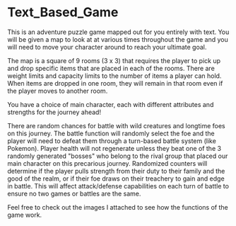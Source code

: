 # Text_Based_Game

This is an adventure puzzle game mapped out for you entirely with text.
You will be given a map to look at at various times throughout the game and you will need to move your character around to reach your ultimate goal.

The map is a square of 9 rooms (3 x 3) that requires the player to pick up and drop specific items that are placed in each of the rooms. There are weight limits and capacity limits to the number of items a player can hold. When items are dropped in one room, they will remain in that room even if the player moves to another room.

You have a choice of main character, each with different attributes and strengths for the journey ahead!

There are random chances for battle with wild creatures and longtime foes on this journey. The battle function will randomly select the foe and the player will need to defeat them through a turn-based battle system (like Pokemon). Player health will not regenerate unless they beat one of the 3 randomly generated "bosses" who belong to the rival group that placed our main character on this precarious journey. Randomized counters will determine if the player pulls strength from their duty to their family and the good of the realm, or if their foe draws on their treachery to gain and edge in battle. This will affect attack/defense capabilities on each turn of battle to ensure no two games or battles are the same.

Feel free to check out the images I attached to see how the functions of the game work.
